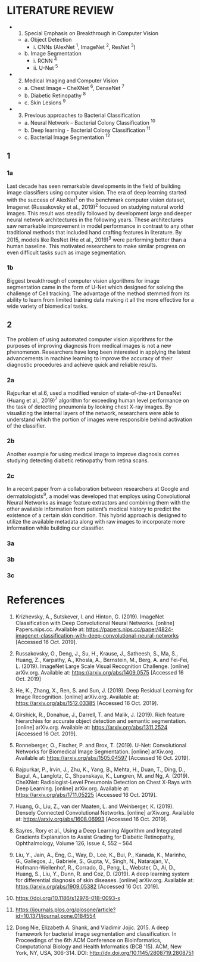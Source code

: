 # LITERATURE REVIEW

* 1.	Special Emphasis on Breakthrough in Computer Vision
  * a.	Object Detection
    * i.	CNNs (AlexNet <sup>1</sup>, ImageNet <sup>2</sup>, ResNet <sup>3</sup>)
  * b.	Image Segmentation
    * i.	RCNN <sup>4</sup>
    * ii.	U-Net <sup>5</sup>
* 2.	Medical Imaging and Computer Vision
  * a.	Chest Image – CheXNet <sup>6</sup>, DenseNet <sup>7</sup>
  * b.	Diabetic Retinopathy <sup>8</sup>
  * c.	Skin Lesions <sup>9</sup>
* 3.	Previous approaches to Bacterial Classification
  * a.	Neural Network – Bacterial Colony Classification <sup>10</sup>
  * b.	Deep learning - Bacterial Colony Classification <sup>11</sup>
  * c.	Bacterial Image Segmentation <sup>12</sup>

## 1
### 1a
Last decade has seen remarkable developments in the field of building image classifiers using computer vision.  The era of deep learning started with the success of AlexNet<sup>1</sup> on the benchmark computer vision dataset, Imagenet (Russakovsky et al., 2019)<sup>2</sup> focused on studying natural world images. This result was steadily followed by development large and deeper neural network architectures in the following years. These architectures saw remarkable improvement in model performance in contrast to any other traditional methods that included hand crafting features in literature. By 2015, models like ResNet (He et al., 2019)<sup>3</sup> were performing better than a human baseline. This motivated researchers to make similar progress on even difficult tasks such as image segmentation.

### 1b
Biggest breakthrough of computer vision algorithms for image segmentation came in the form of U-Net which designed for solving the challenge of Cell tracking. The advantage of the method stemmed from its ability to learn from limited training data making it all the more effective for a wide variety of biomedical tasks.

## 2
The problem of using automated computer vision algorithms for the purposes of improving diagnosis from medical images is not a new phenomenon. Researchers have long been interested in applying the latest advancements in machine learning to improve the accuracy of their diagnostic procedures and achieve quick and reliable results.  

### 2a
Rajpurkar et al.6, used a modified version of state-of-the-art DenseNet (Huang et al., 2019)<sup>7</sup>
algorithm for exceeding human level performance on the task of detecting pneumonia by looking chest X-ray images. By visualizing the internal layers of the network, researchers were able to understand which the portion of images were responsible behind activation of the classifier. 

### 2b
Another example for using medical image to improve diagnosis comes studying detecting diabetic retinopathy from retina scans. 

### 2c 
In a recent paper from a collaboration between researchers at Google and dermatologists<sup>9</sup>, a model was developed that employs using Convolutional Neural Networks as image feature extractors and combining them with the other available information from patient’s medical history to predict the existence of a certain skin condition. This hybrid approach is designed to utilize the available metadata along with raw images to incorporate more information while building our classifier.

### 3a

### 3b

### 3c

# References

1. Krizhevsky, A., Sutskever, I. and Hinton, G. (2019). ImageNet Classification with Deep Convolutional Neural Networks. [online] Papers.nips.cc. Available at: https://papers.nips.cc/paper/4824-imagenet-classification-with-deep-convolutional-neural-networks [Accessed 16 Oct. 2019].

2. Russakovsky, O., Deng, J., Su, H., Krause, J., Satheesh, S., Ma, S., Huang, Z., Karpathy, A., Khosla, A., Bernstein, M., Berg, A. and Fei-Fei, L. (2019). ImageNet Large Scale Visual Recognition Challenge. [online] arXiv.org. Available at: https://arxiv.org/abs/1409.0575 [Accessed 16 Oct. 2019]

3. He, K., Zhang, X., Ren, S. and Sun, J. (2019). Deep Residual Learning for Image Recognition. [online] arXiv.org. Available at: https://arxiv.org/abs/1512.03385 [Accessed 16 Oct. 2019].

4. Girshick, R., Donahue, J., Darrell, T. and Malik, J. (2019). Rich feature hierarchies for accurate object detection and semantic segmentation. [online] arXiv.org. Available at: https://arxiv.org/abs/1311.2524 [Accessed 16 Oct. 2019].

5. Ronneberger, O., Fischer, P. and Brox, T. (2019). U-Net: Convolutional Networks for Biomedical Image Segmentation. [online] arXiv.org. Available at: https://arxiv.org/abs/1505.04597 [Accessed 16 Oct. 2019].

6. Rajpurkar, P., Irvin, J., Zhu, K., Yang, B., Mehta, H., Duan, T., Ding, D., Bagul, A., Langlotz, C., Shpanskaya, K., Lungren, M. and Ng, A. (2019). CheXNet: Radiologist-Level Pneumonia Detection on Chest X-Rays with Deep Learning. [online] arXiv.org. Available at: https://arxiv.org/abs/1711.05225 [Accessed 16 Oct. 2019].

7. Huang, G., Liu, Z., van der Maaten, L. and Weinberger, K. (2019). Densely Connected Convolutional Networks. [online] arXiv.org. Available at: https://arxiv.org/abs/1608.06993 [Accessed 16 Oct. 2019].

8. Sayres, Rory et al., Using a Deep Learning Algorithm and Integrated Gradients Explanation to Assist Grading for Diabetic Retinopathy, Ophthalmology, Volume 126, Issue 4, 552 – 564

9. Liu, Y., Jain, A., Eng, C., Way, D., Lee, K., Bui, P., Kanada, K., Marinho, G., Gallegos, J., Gabriele, S., Gupta, V., Singh, N., Natarajan, V., Hofmann-Wellenhof, R., Corrado, G., Peng, L., Webster, D., Ai, D., Huang, S., Liu, Y., Dunn, R. and Coz, D. (2019). A deep learning system for differential diagnosis of skin diseases. [online] arXiv.org. Available at: https://arxiv.org/abs/1909.05382 [Accessed 16 Oct. 2019].

10. https://doi.org/10.1186/s12976-018-0093-x

11. https://journals.plos.org/plosone/article?id=10.1371/journal.pone.0184554 

12. Dong Nie, Elizabeth A. Shank, and Vladimir Jojic. 2015. A deep framework for bacterial image segmentation and classification. In Proceedings of the 6th ACM Conference on Bioinformatics, Computational Biology and Health Informatics (BCB '15). ACM, New York, NY, USA, 306-314. DOI: http://dx.doi.org/10.1145/2808719.2808751 
